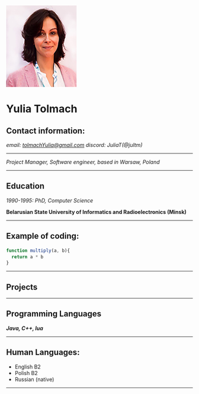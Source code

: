 
<!---![photo](small_photo.jpg)-->
<img src="small_photo.jpg" width="190" height="220">

# Yulia Tolmach 
## Contact information: 
*email: tolmachYulia@gmail.com*
*discord: JuliaT(@jultm)*
___
*Project Manager, Software engineer,  based in Warsaw, Poland*
___

## Education
*1990-1995: PhD, Computer Science*

**Belarusian State University of Informatics and Radioelectronics (Minsk)**
___

## Example of coding:
``` javascript
function multiply(a, b){ 
  return a * b 
} 
```
___
## Projects
<!--[My Project](https://jultm.github.io/rsschool-cv/cv.md)-->
___

## Programming Languages
  _**Java, C++, lua**_
 ___


## Human Languages:

* English B2
* Polish B2
* Russian (native)
___